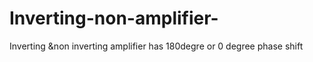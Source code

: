 # Inverting-non-amplifier-
Inverting &amp;non inverting amplifier has 180degre or 0 degree phase shift 
